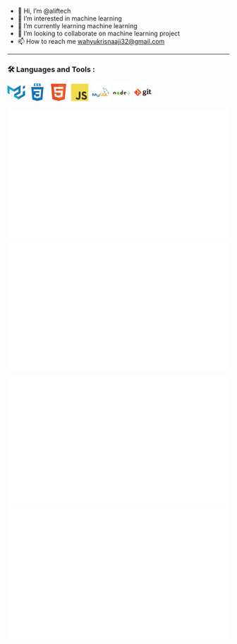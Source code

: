 - 👋 Hi, I’m @aliftech
- 👀 I’m interested in machine learning
- 🌱 I’m currently learning machine learning
- 💞️ I’m looking to collaborate on machine learning project
- 📫 How to reach me wahyukrisnaaji32@gmail.com

---

### :hammer_and_wrench: Languages and Tools :
<div>
  <img src="https://github.com/devicons/devicon/blob/master/icons/materialui/materialui-original.svg" title="Material UI" alt="Material UI" width="40" height="40"/>&nbsp;
  <img src="https://github.com/devicons/devicon/blob/master/icons/css3/css3-plain-wordmark.svg"  title="CSS3" alt="CSS" width="40" height="40"/>&nbsp;
  <img src="https://github.com/devicons/devicon/blob/master/icons/html5/html5-original.svg" title="HTML5" alt="HTML" width="40" height="40"/>&nbsp;
  <img src="https://github.com/devicons/devicon/blob/master/icons/javascript/javascript-original.svg" title="JavaScript" alt="JavaScript" width="40" height="40"/>&nbsp;
  <img src="https://github.com/devicons/devicon/blob/master/icons/mysql/mysql-original-wordmark.svg" title="MySQL"  alt="MySQL" width="40" height="40"/>&nbsp;
  <img src="https://github.com/devicons/devicon/blob/master/icons/nodejs/nodejs-original-wordmark.svg" title="NodeJS" alt="NodeJS" width="40" height="40"/>&nbsp;
  <img src="https://github.com/devicons/devicon/blob/master/icons/git/git-original-wordmark.svg" title="Git" **alt="Git" width="40" height="40"/>
</div>

<!---
aliftech/aliftech is a ✨ special ✨ repository because its `README.md` (this file) appears on your GitHub profile.
You can click the Preview link to take a look at your changes.
--->

![](https://raw.githubusercontent.com/aliftech/github-stats/master/generated/overview.svg#gh-dark-mode-only)
![](https://raw.githubusercontent.com/aliftech/github-stats/master/generated/overview.svg#gh-light-mode-only)

![](https://raw.githubusercontent.com/aliftech/github-stats/master/generated/languages.svg#gh-dark-mode-only)
![](https://raw.githubusercontent.com/aliftech/github-stats/master/generated/languages.svg#gh-light-mode-only)
